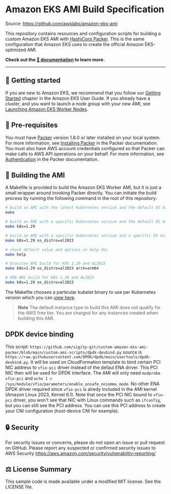 # Amazon EKS AMI Build Specification

Source: https://github.com/awslabs/amazon-eks-ami

This repository contains resources and configuration scripts for building a
custom Amazon EKS AMI with [HashiCorp Packer](https://www.packer.io/). This is
the same configuration that Amazon EKS uses to create the official Amazon
EKS-optimized AMI.

**Check out the [📖 documentation](https://awslabs.github.io/amazon-eks-ami/) to learn more.**

---

## 🚀 Getting started

If you are new to Amazon EKS, we recommend that you follow
our [Getting Started](https://docs.aws.amazon.com/eks/latest/userguide/getting-started.html)
chapter in the Amazon EKS User Guide. If you already have a cluster, and you
want to launch a node group with your new AMI, see [Launching Amazon EKS Worker
Nodes](https://docs.aws.amazon.com/eks/latest/userguide/launch-workers.html).

## 🔢 Pre-requisites

You must have [Packer](https://www.packer.io/) version 1.8.0 or later installed on your local system.
For more information, see [Installing Packer](https://www.packer.io/docs/install/index.html)
in the Packer documentation. You must also have AWS account credentials
configured so that Packer can make calls to AWS API operations on your behalf.
For more information, see [Authentication](https://www.packer.io/docs/builders/amazon.html#specifying-amazon-credentials)
in the Packer documentation.

## 👷 Building the AMI

A Makefile is provided to build the Amazon EKS Worker AMI, but it is just a small wrapper around
invoking Packer directly. You can initiate the build process by running the
following command in the root of this repository:

```bash
# build an AMI with the latest Kubernetes version and the default OS distro
make

# build an AMI with a specific Kubernetes version and the default OS distro
make k8s=1.29

# build an AMI with a specific Kubernetes version and a specific OS distro
make k8s=1.29 os_distro=al2023

# check default value and options in help doc
make help

# Graviton AMI build for K8S 1.29 and AL2023
make k8s=1.29 os_distro=al2023 arch=arm64

# X86 AMI build for K8S 1.29 and AL2023
make k8s=1.29 os_distro=al2023
```

The Makefile chooses a particular kubelet binary to use per Kubernetes version which you can [view here](Makefile).

> **Note**
> The default instance type to build this AMI does not qualify for the AWS free tier.
> You are charged for any instances created when building this AMI.

## DPDK device binding
This script: `https://github.com/sigitp-git/custom-amazon-eks-ami-packer/blob/main/custom-ami-scripts/dpdk-devbind.py` source is `https://raw.githubusercontent.com/DPDK/dpdk/main/usertools/dpdk-devbind.py`. It will be used on CloudFormation template to bind certain PCI NIC address to `vfio-pci` driver instead of the defaul ENA driver. This PCI NIC then will be used for DPDK interface. The AMI will only need `modprobe vfio-pci` and `echo 1 > /sys/module/vfio/parameters/enable_unsafe_noiommu_mode`. No other ENA DPDK driver required since `vfio-pci` is alredy included in the AMI kernel (Amazon Linux 2023, Kernel 6.1). Note that once the PCI NIC bound to `vfio-pci` driver, you won't see that NIC with Linux commands such as `ifconfig`, but you can still see the PCI address. You can use this PCI address to create your CNI configuration (host-device CNI for example).

## 🔒 Security

For security issues or concerns, please do not open an issue or pull request on GitHub. Please report any suspected or confirmed security issues to AWS Security https://aws.amazon.com/security/vulnerability-reporting/

## ⚖️ License Summary

This sample code is made available under a modified MIT license. See the LICENSE file.
